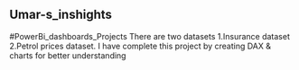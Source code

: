 ## Umar-s_inshights
#PowerBi_dashboards_Projects
There are two datasets 1.Insurance dataset 2.Petrol prices dataset. I have complete this project by creating DAX & charts for better understanding 
